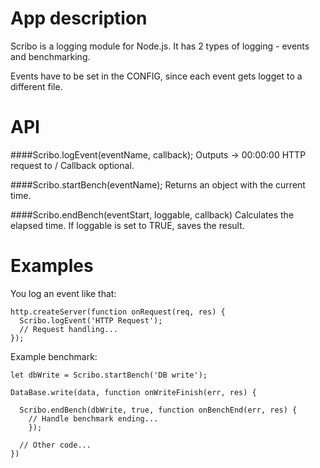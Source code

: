 # App description

Scribo is a logging module for Node.js. It has 2 types of logging - events and benchmarking.

Events have to be set in the CONFIG, since each event gets logget to a different file.
# API
####Scribo.logEvent(eventName, callback);
    Outputs -> 00:00:00 HTTP request to /
    Callback optional.

####Scribo.startBench(eventName);
    Returns an object with the current time.

####Scribo.endBench(eventStart, loggable, callback)
    Calculates the elapsed time. If loggable is set to TRUE, saves the result.

# Examples

You log an event like that:

    http.createServer(function onRequest(req, res) {
      Scribo.logEvent('HTTP Request');
      // Request handling...
    });

Example benchmark:

    let dbWrite = Scribo.startBench('DB write');

    DataBase.write(data, function onWriteFinish(err, res) {

      Scribo.endBench(dbWrite, true, function onBenchEnd(err, res) {
        // Handle benchmark ending...
        });

      // Other code...
    })
